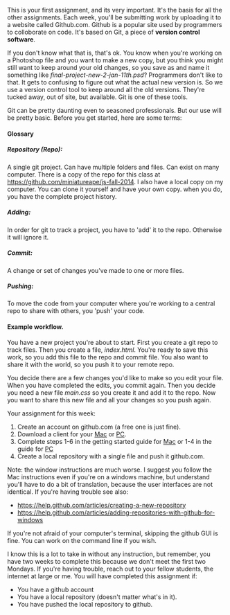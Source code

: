This is your first assignment, and its very important.
It's the basis for all the other assignments. Each week, you'll be submitting work
by uploading it to a website called Github.com. Github is a popular site used by programmers to 
colloborate on code. It's based on Git, a piece of __version control software__. 

If you don't know what that is, that's ok. You know when you're working on a Photoshop file and you want to make a new copy, but you
think you might still want to keep around your old changes, so you save as and name it something like _final-project-new-2-jan-11th.psd_? Programmers don't like to that.
It gets to confusing to figure out what the actual new version is. So we use a version control tool to keep around all the old versions. They're tucked away, out of site, but available. Git is one of these tools.

Git can be pretty daunting even to seasoned professionals. But our use will be pretty basic. Before you get started, here are some terms:

#### Glossary

##### Repository (Repo):
A single git project. Can have multiple folders and files. Can exist on many computer. There is a copy of the repo for this class at https://github.com/miniatureape/js-fall-2014. I also have a local copy on my computer. You can clone it yourself and have your own copy. when you do, you have the complete project history.

##### Adding:
In order for git to track a project, you have to 'add' it to the repo. Otherwise it will ignore it.

##### Commit:
A change or set of changes you've made to one or more files.

##### Pushing:
To move the code from your computer where you're working to a central repo to share with others, you 'push' your code.

#### Example workflow.

You have a new project you're about to start. First you create a git repo to track files. Then you create a file, _index.html_. You're ready to save this work, so you add this file to the repo and commit file. You also want to share it with the world, so you push it to your remote repo. 

You decide there are a few changes you'd like to make so you edit your file. When you have completed the edits, you commit again. Then you decide you need a new file _main.css_ so you create it and add it to the repo. Now you want to share this new file and all your changes so you push again.


Your assignment for this week:

1. Create an account on github.com (a free one is just fine).
2. Download a client for your [Mac](https://mac.github.com/) or [PC](https://windows.github.com/).
3. Complete steps 1-6 in the getting started guide for [Mac](https://mac.github.com/help.html) or 1-4 in the guide for [PC](https://help.github.com/articles/getting-started-with-github-for-windows) 
4. Create a local repository with a single file and push it github.com.

Note: the window instructions are much worse. I suggest you follow the Mac instructions even if you're on a windows machine, but understand you'll have to do a bit of translation, because the user interfaces are not identical. If you're having trouble see also:

- https://help.github.com/articles/creating-a-new-repository
- https://help.github.com/articles/adding-repositories-with-github-for-windows

If you're not afraid of your computer's terminal, skipping the github GUI is fine. You can work on the command line if you wish.

I know this is a lot to take in without any instruction, but remember, you have two weeks to complete this because we don't meet the first two Mondays. If you're having trouble, reach out to your fellow students, the internet at large or me. You will have completed this assignment if:

- You have a github account
- You have a local repository (doesn't matter what's in it).
- You have pushed the local repository to github.
